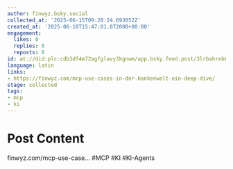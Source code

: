 ```yaml
---
author: finwyz.bsky.social
collected_at: '2025-06-15T09:28:24.693052Z'
created_at: '2025-06-10T15:47:01.072000+00:00'
engagement:
  likes: 0
  replies: 0
  reposts: 0
id: at://did:plc:cdb3df4m72agfglavy3kgnwm/app.bsky.feed.post/3lrbahreb6s2u
language: latin
links:
- https://finwyz.com/mcp-use-cases-in-der-bankenwelt-ein-deep-dive/
stage: collected
tags:
- mcp
- ki
---
```


# Post Content

finwyz.com/mcp-use-case...
#MCP #KI #KI-Agents